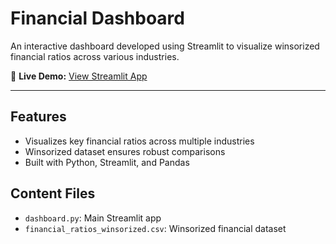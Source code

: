 # Financial Dashboard

An interactive dashboard developed using Streamlit to visualize winsorized financial ratios across various industries.

🔗 **Live Demo:** [View Streamlit App](https://financial-dashboard-naglt7ecvuzzncwv8ohicr.streamlit.app/)

---

## Features
- Visualizes key financial ratios across multiple industries
- Winsorized dataset ensures robust comparisons
- Built with Python, Streamlit, and Pandas

## Content Files
- `dashboard.py`: Main Streamlit app
- `financial_ratios_winsorized.csv`: Winsorized financial dataset
